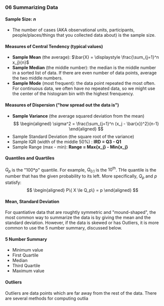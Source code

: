 ### 06 Summarizing Data

#### Sample Size: $n$
+ The number of cases (AKA observational units, participants, people/places/things that you collected data about) is the sample size.

#### Measures of Central Tendency (typical values)
+ **Sample Mean** (the average): $\bar{X} = \displaystyle \frac{\sum_{j=1}^n x_j}{n}$
+ **Sample Median** (the middle number): the median is the middle number in a sorted list of data. If there are even number of data points, average the two middle numbers.
+ **Sample Mode** (most frequent): the data point repeated the most often. For continuous data, we often have no repeated data, so we might use the center of the histogram bin with the highest frenquency.

#### Measures of Dispersion ("how spread out the data is")
+ **Sample Variance** (the average squared deviation from the mean)
$$
\begin{aligned}
\sigma^2 = \frac{\sum_{j=1}^n (x_j - \bar{x})^2}{n-1}
\end{aligned}
$$
+ Sample Standard Deviation (the square root of the variance)
+ Sample IQR (width of the middle 50%) : **IRD = Q3 - Q1**
+ Sample Range (max - min): **Range = Max{x_j} - Min{x_j}**

#### Quantiles and Quartiles
$Q_p$ is the "100*p" quantile. For example, $Q_{0.1}$ is the $10^{\text{th}}$. THe quantile is the number that has the given probability to its left. More specifically, $Q_p$ and $p$ statisfy:
$$
\begin{aligned}
P\{ X \le Q_p\} = p
\end{aligned}
$$

#### Mean, Standard Deviation
For quantiative data that are roughtly symmetric and "mound-shaped", the most common way to summarize the data is by giving the mean and the standard deviation. However, if the data is skewed or has Outliers, it is more common to use the 5 number summary, discussed below.

#### 5 Number Summary
+ Minimum value
+ First Quartile
+ Median
+ Third Quartile
+ Maximum value

#### Outliers
Outliers are data points which are far away from the rest of the data. There are several methods for computing outlia
